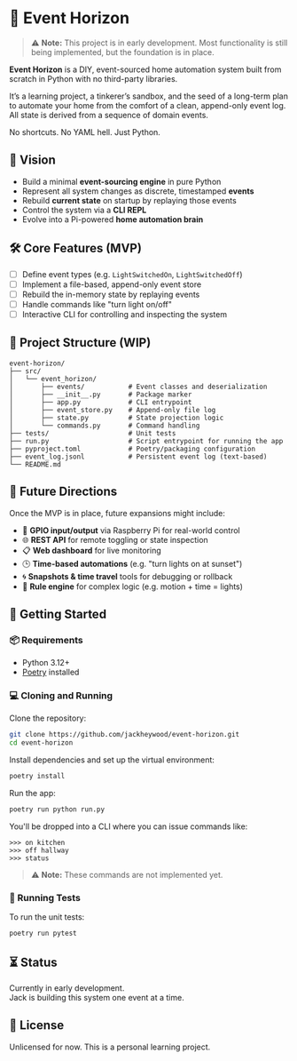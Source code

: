 # 🌌 Event Horizon

> ⚠️ **Note:** This project is in early development. Most functionality is still
> being implemented, but the foundation is in place.

**Event Horizon** is a DIY, event-sourced home automation system built from
scratch in Python with no third-party libraries.

It’s a learning project, a tinkerer’s sandbox, and the seed of a long-term plan
to automate your home from the comfort of a clean, append-only event log.
All state is derived from a sequence of domain events.

No shortcuts. No YAML hell. Just Python.

## 🚀 Vision

- Build a minimal **event-sourcing engine** in pure Python
- Represent all system changes as discrete, timestamped **events**
- Rebuild **current state** on startup by replaying those events
- Control the system via a **CLI REPL**
- Evolve into a Pi-powered **home automation brain**

## 🛠️ Core Features (MVP)

- [ ] Define event types (e.g. `LightSwitchedOn`, `LightSwitchedOff`)
- [ ] Implement a file-based, append-only event store
- [ ] Rebuild the in-memory state by replaying events
- [ ] Handle commands like "turn light on/off"
- [ ] Interactive CLI for controlling and inspecting the system

## 📁 Project Structure (WIP)

```text
event-horizon/
├── src/
│   └── event_horizon/
│       ├── events/           # Event classes and deserialization
│       ├── __init__.py       # Package marker
│       ├── app.py            # CLI entrypoint
│       ├── event_store.py    # Append-only file log
│       ├── state.py          # State projection logic
│       └── commands.py       # Command handling
├── tests/                    # Unit tests
├── run.py                    # Script entrypoint for running the app
├── pyproject.toml            # Poetry/packaging configuration
├── event_log.jsonl           # Persistent event log (text-based)
└── README.md
```

## 🧠 Future Directions

Once the MVP is in place, future expansions might include:

- 🧲 **GPIO input/output** via Raspberry Pi for real-world control
- 🌐 **REST API** for remote toggling or state inspection
- 📋 **Web dashboard** for live monitoring
- 🕒 **Time-based automations** (e.g. "turn lights on at sunset")
- 🌀 **Snapshots & time travel** tools for debugging or rollback
- 🤖 **Rule engine** for complex logic (e.g. motion + time = lights)

## 🧰 Getting Started

### 📦 Requirements

- Python 3.12+
- [Poetry](https://python-poetry.org/docs/#installation) installed

### 💻 Cloning and Running

Clone the repository:

```bash
git clone https://github.com/jackheywood/event-horizon.git
cd event-horizon
```

Install dependencies and set up the virtual environment:

```bash
poetry install
```

Run the app:

```bash
poetry run python run.py
```

You'll be dropped into a CLI where you can issue commands like:

```text
>>> on kitchen
>>> off hallway
>>> status
```

> ⚠️ **Note:** These commands are not implemented yet.

### 🧪 Running Tests

To run the unit tests:

```bash
poetry run pytest
```

## ⏳ Status

Currently in early development.  
Jack is building this system one event at a time.

## 📜 License

Unlicensed for now. This is a personal learning project.
